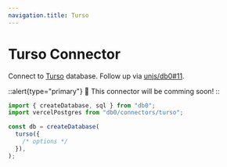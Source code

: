 ```yaml
---
navigation.title: Turso
---
```


# Turso Connector

Connect to [Turso](https://turso.tech/) database. Follow up via [unjs/db0#11](https://github.com/unjs/db0/issues/11).

::alert{type="primary"}
🚀 This connector will be comming soon!
::

```js
import { createDatabase, sql } from "db0";
import vercelPostgres from "db0/connectors/turso";

const db = createDatabase(
  turso({
    /* options */
  }),
);
```
